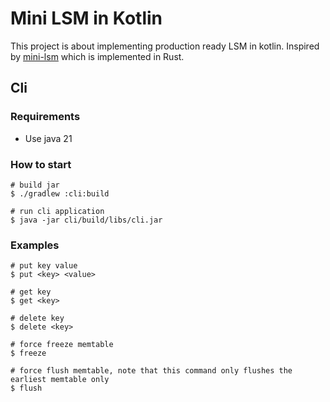 # Mini LSM in Kotlin 

This project is about implementing production ready LSM in kotlin. 
Inspired by [mini-lsm](https://github.com/skyzh/mini-lsm) which is implemented in Rust. 

## Cli

### Requirements 
- Use java 21 

### How to start 
```shell
# build jar 
$ ./gradlew :cli:build

# run cli application 
$ java -jar cli/build/libs/cli.jar
```

### Examples 
```shell
# put key value  
$ put <key> <value>  

# get key  
$ get <key>

# delete key 
$ delete <key> 

# force freeze memtable  
$ freeze 

# force flush memtable, note that this command only flushes the earliest memtable only 
$ flush  
```
